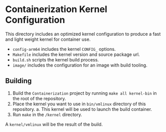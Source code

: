 # Containerization Kernel Configuration

This directory includes an optimized kernel configuration to produce a fast and light weight kernel for container use.


- `config-arm64` includes the kernel `CONFIG_` options.
- `Makefile` includes the kernel version and source package url.
- `build.sh` scripts the kernel build process.
- `image/` includes the configuration for an image with build tooling.

## Building

1. Build the `Containerization` project by running `make all kernel-bin` in the root of the repository.
2. Place the kernel you want to use in `bin/vmlinux` directory of this repository.
    a. This kernel will be used to launch the build container.
4. Run `make` in the `/kernel` directory. 

A `kernel/vmlinux` will be the result of the build.
